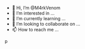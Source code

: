 - 👋 Hi, I’m @M4rkVenom
- 👀 I’m interested in ...
- 🌱 I’m currently learning ...
- 💞️ I’m looking to collaborate on ...
- 📫 How to reach me ...

<!---
M4rkVenom/M4rkVenom is a ✨ special ✨ repository because its `README.md` (this file) appears on your GitHub profile.
You can click the Preview link to take a look at your changes.
--->p
